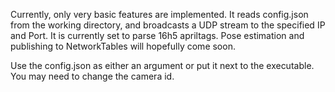 Currently, only very basic features are implemented. It reads config.json from the working directory, and broadcasts a UDP stream to the specified IP and Port. It is currently set to parse 16h5 apriltags. Pose estimation and publishing to NetworkTables will hopefully come soon. 

Use the config.json as either an argument or put it next to the executable. You may need to change the camera id. 